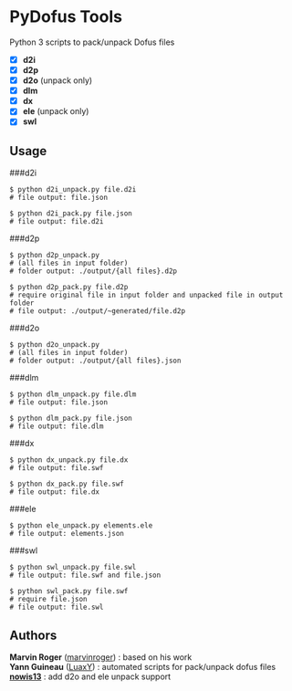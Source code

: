 PyDofus Tools
=============

Python 3 scripts to pack/unpack Dofus files

- [x] **d2i**
- [x] **d2p**
- [x] **d2o** (unpack only)
- [x] **dlm**
- [x] **dx**
- [x] **ele** (unpack only)
- [x] **swl**

Usage
-----

###d2i

```Shell
$ python d2i_unpack.py file.d2i
# file output: file.json
```

```Shell
$ python d2i_pack.py file.json
# file output: file.d2i
```

###d2p

```Shell
$ python d2p_unpack.py
# (all files in input folder)
# folder output: ./output/{all files}.d2p
```

```Shell
$ python d2p_pack.py file.d2p
# require original file in input folder and unpacked file in output folder
# file output: ./output/~generated/file.d2p
```

###d2o

```Shell
$ python d2o_unpack.py
# (all files in input folder)
# folder output: ./output/{all files}.json
```

###dlm

```Shell
$ python dlm_unpack.py file.dlm
# file output: file.json
```

```Shell
$ python dlm_pack.py file.json
# file output: file.dlm
```

###dx

```Shell
$ python dx_unpack.py file.dx
# file output: file.swf
```

```Shell
$ python dx_pack.py file.swf
# file output: file.dx
```

###ele

```Shell
$ python ele_unpack.py elements.ele
# file output: elements.json
```

###swl

```Shell
$ python swl_unpack.py file.swl
# file output: file.swf and file.json
```

```Shell
$ python swl_pack.py file.swf
# require file.json
# file output: file.swl
```

Authors
-------

**Marvin Roger** ([marvinroger](https://github.com/marvinroger)) : based on his work  
**Yann Guineau** ([LuaxY](https://github.com/LuaxY)) : automated scripts for pack/unpack dofus files  
**[nowis13](https://github.com/nowis13)** : add d2o and ele unpack support
